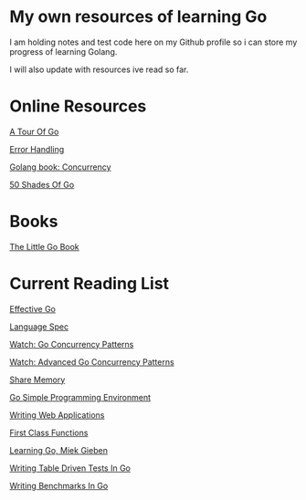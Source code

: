 # My own resources of learning Go
I am holding notes and test code here on my Github profile so i can store my 
progress of learning Golang. 

I will also update with resources ive read so far.

# Online Resources
[A Tour Of Go](https://tour.golang.org/welcome/1)

[Error Handling](http://blog.golang.org/error-handling-and-go)

[Golang book: Concurrency](https://www.golang-book.com/books/intro/10)

[50 Shades Of Go](http://devs.cloudimmunity.com/gotchas-and-common-mistakes-in-go-golang/)

# Books
[The Little Go Book](http://openmymind.net/assets/go/go.pdf)

# Current Reading List
[Effective Go](https://golang.org/doc/effective_go.html)

[Language Spec](https://golang.org/ref/spec)

[Watch: Go Concurrency Patterns](https://www.youtube.com/watch?v=f6kdp27TYZs)

[Watch: Advanced Go Concurrency Patterns](https://www.youtube.com/watch?v=QDDwwePbDtw)

[Share Memory](https://golang.org/doc/codewalk/sharemem/)

[Go Simple Programming Environment](https://vimeo.com/53221558)

[Writing Web Applications](https://golang.org/doc/articles/wiki/)

[First Class Functions](https://golang.org/doc/codewalk/functions/)


[Learning Go, Miek Gieben](https://miek.nl/downloads/2015/go.pdf)


[Writing Table Driven Tests In Go](http://dave.cheney.net/2013/06/09/writing-table-driven-tests-in-go)

[Writing Benchmarks In Go](http://dave.cheney.net/2013/06/30/how-to-write-benchmarks-in-go)

